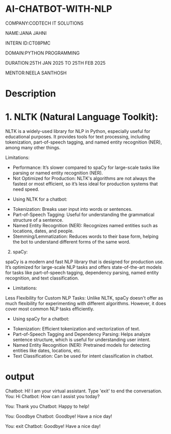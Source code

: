 # AI-CHATBOT-WITH-NLP

COMPANY:CODTECH IT SOLUTIONS

NAME:JANA JAHNI

INTERN ID:CT08PMC

DOMAIN:PYTHON PROGRAMMING

DURATION:25TH JAN 2025 TO 25TH FEB 2025

MENTOR:NEELA SANTHOSH

# Description

# 1. NLTK (Natural Language Toolkit): 
NLTK is a widely-used library for NLP in Python, especially useful for educational purposes. It provides tools for text processing, including tokenization, part-of-speech tagging, and named entity recognition (NER), among many other things.

 Limitations: 

- Performance: It’s slower compared to spaCy for large-scale tasks like parsing or named entity recognition (NER).
- Not Optimized for Production: NLTK's algorithms are not always the fastest or most efficient, so it’s less ideal for production systems that need speed.

* Using NLTK for a chatbot:

- Tokenization: Breaks user input into words or sentences.
- Part-of-Speech Tagging: Useful for understanding the grammatical structure of a sentence.
- Named Entity Recognition (NER): Recognizes named entities such as locations, dates, and people.
- Stemming/Lemmatization: Reduces words to their base form, helping the bot to understand different forms of the same word.

2. spaCy:

spaCy is a modern and fast NLP library that is designed for production use. It’s optimized for large-scale NLP tasks and offers state-of-the-art models for tasks like part-of-speech tagging, dependency parsing, named entity recognition, and text classification.

* Limitations:

Less Flexibility for Custom NLP Tasks: Unlike NLTK, spaCy doesn't offer as much flexibility for experimenting with different algorithms. However, it does cover most common NLP tasks efficiently.

* Using spaCy for a chatbot:

- Tokenization: Efficient tokenization and vectorization of text.
- Part-of-Speech Tagging and Dependency Parsing: Helps analyze sentence structure, which is useful for understanding user intent.
- Named Entity Recognition (NER): Pretrained models for detecting entities like dates, locations, etc.
- Text Classification: Can be used for intent classification in chatbot.

# output

Chatbot: Hi! I am your virtual assistant. Type 'exit' to end the conversation.
You: Hi
Chatbot: How can I assist you today?

You: Thank you
Chatbot: Happy to help!

You: Goodbye
Chatbot: Goodbye! Have a nice day!

You: exit
Chatbot: Goodbye! Have a nice day!
